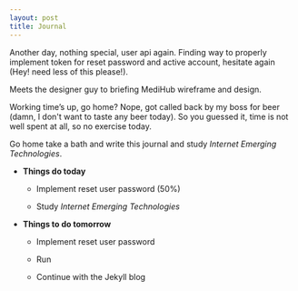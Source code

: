 ```yaml
---
layout: post
title: Journal
---
```


Another day, nothing special, user api again. Finding way to properly implement token for reset password and active account, hesitate again (Hey! need less of this please!).

Meets the designer guy to briefing MediHub wireframe and design.

Working time’s up, go home? Nope, got called back by my boss for beer (damn, I don't want to taste any beer today). So you guessed it, time is not well spent at all, so no exercise today.

Go home take a bath and write this journal and study *Internet Emerging Technologies*.

* **Things do today**

  * Implement reset user password (50%)

  * Study *Internet Emerging Technologies*

* **Things to do tomorrow**

  * Implement reset user password

  * Run

  * Continue with the Jekyll blog
